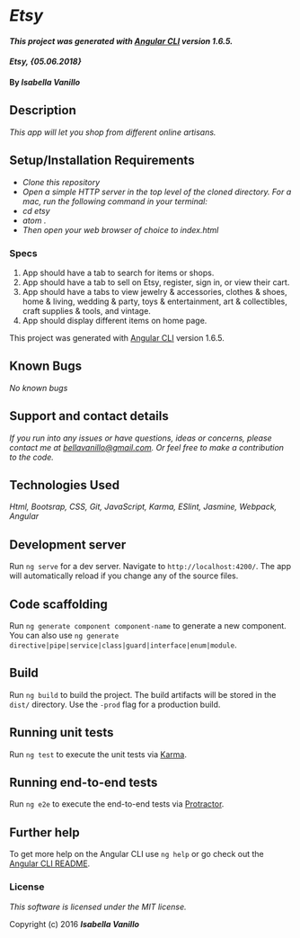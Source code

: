 # _Etsy_

#### _This project was generated with [Angular CLI](https://github.com/angular/angular-cli) version 1.6.5._

#### _Etsy, {05.06.2018}_

#### By _**Isabella Vanillo**_

## Description

_This app will let you shop from different online artisans._

## Setup/Installation Requirements

* _Clone this repository_
* _Open a simple HTTP server in the top level of the cloned directory. For a mac, run the following command in your terminal:_
* _cd etsy_
* _atom ._
* _Then open your web browser of choice to index.html_

### Specs

1) App should have a tab to search for items or shops.
2) App should have a tab to sell on Etsy, register, sign in, or view their cart.
3) App should have a tabs to view jewelry & accessories, clothes & shoes, home & living, wedding & party, toys & entertainment, art & collectibles, craft supplies & tools, and vintage.
4) App should display different items on home page.

This project was generated with [Angular CLI](https://github.com/angular/angular-cli) version 1.6.5.

## Known Bugs

_No known bugs_

## Support and contact details

_If you run into any issues or have questions, ideas or concerns, please contact me at bellavanillo@gmail.com. Or feel free to make a contribution to the code._

## Technologies Used

_Html, Bootsrap, CSS, Git, JavaScript, Karma, ESlint, Jasmine, Webpack, Angular_

## Development server

Run `ng serve` for a dev server. Navigate to `http://localhost:4200/`. The app will automatically reload if you change any of the source files.

## Code scaffolding

Run `ng generate component component-name` to generate a new component. You can also use `ng generate directive|pipe|service|class|guard|interface|enum|module`.

## Build

Run `ng build` to build the project. The build artifacts will be stored in the `dist/` directory. Use the `-prod` flag for a production build.

## Running unit tests

Run `ng test` to execute the unit tests via [Karma](https://karma-runner.github.io).

## Running end-to-end tests

Run `ng e2e` to execute the end-to-end tests via [Protractor](http://www.protractortest.org/).

## Further help

To get more help on the Angular CLI use `ng help` or go check out the [Angular CLI README](https://github.com/angular/angular-cli/blob/master/README.md).

### License

*This software is licensed under the MIT license.*

Copyright (c) 2016 **_Isabella Vanillo_**
